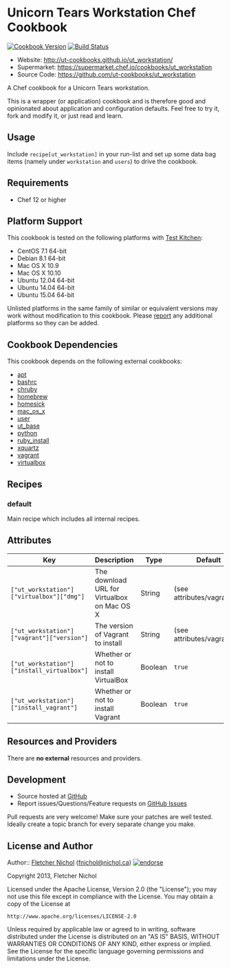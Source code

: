 # Unicorn Tears Workstation Chef Cookbook

[![Cookbook Version](http://img.shields.io/cookbook/v/ut_base.svg)](https://supermarket.chef.io/cookbooks/ut_workstation)
[![Build Status](https://travis-ci.org/ut-cookbooks/ut_workstation.png?branch=master)](https://travis-ci.org/ut-cookbooks/ut_workstation)

* Website: http://ut-cookbooks.github.io/ut_workstation/
* Supermarket: https://supermarket.chef.io/cookbooks/ut_workstation
* Source Code: https://github.com/ut-cookbooks/ut_workstation

A Chef cookbook for a Unicorn Tears workstation.

This is a wrapper (or application) cookbook and is therefore good and
opinionated about application and configuration defaults. Feel free to try it,
fork and modify it, or just read and learn.

## Usage

Include `recipe[ut_workstation]` in your run-list and set up some data
bag items (namely under `workstation` and `users`) to drive the cookbook.

## Requirements

* Chef 12 or higher

## Platform Support

This cookbook is tested on the following platforms with [Test
Kitchen](http://kitchen.ci):

* CentOS 7.1 64-bit
* Debian 8.1 64-bit
* Mac OS X 10.9
* Mac OS X 10.10
* Ubuntu 12.04 64-bit
* Ubuntu 14.04 64-bit
* Ubuntu 15.04 64-bit

Unlisted platforms in the same family of similar or equivalent versions may
work without modification to this cookbook. Please [report][issues] any
additional platforms so they can be added.

## Cookbook Dependencies

This cookbook depends on the following external cookbooks:

* [apt](https://supermarket.chef.io/cookbooks/apt)
* [bashrc](https://supermarket.chef.io/cookbooks/bashrc)
* [chruby](https://supermarket.chef.io/cookbooks/chruby)
* [homebrew](https://supermarket.chef.io/cookbooks/homebrew)
* [homesick](https://supermarket.chef.io/cookbooks/homesick)
* [mac_os_x](https://supermarket.chef.io/cookbooks/mac_os_x)
* [user](https://supermarket.chef.io/cookbooks/user)
* [ut_base](https://supermarket.chef.io/cookbooks/ut_base)
* [python](https://supermarket.chef.io/cookbooks/python)
* [ruby_install](https://supermarket.chef.io/cookbooks/ruby_install)
* [xquartz](https://supermarket.chef.io/cookbooks/xquartz)
* [vagrant](https://supermarket.chef.io/cookbooks/vagrant)
* [virtualbox](https://supermarket.chef.io/cookbooks/virtualbox)

## Recipes

### default

Main recipe which includes all internal recipes.

## Attributes

| Key                                        | Description                                 | Type    | Default                     |
|--------------------------------------------|---------------------------------------------|---------|-----------------------------|
| `["ut_workstation"]["virtualbox"]["dmg"]`  | The download URL for Virtualbox on Mac OS X | String  | (see attributes/vagrant.rb) |
| `["ut_workstation"]["vagrant"]["version"]` | The version of Vagrant to install           | String  | (see attributes/vagrant.rb) |
| `["ut_workstation"]["install_virtualbox"]` | Whether or not to install VirtualBox        | Boolean | `true`                      |
| `["ut_workstation"]["install_vagrant"]`    | Whether or not to install Vagrant           | Boolean | `true`                      |

## Resources and Providers

There are **no external** resources and providers.

## Development

* Source hosted at [GitHub][repo]
* Report issues/Questions/Feature requests on [GitHub Issues][issues]

Pull requests are very welcome! Make sure your patches are well tested.
Ideally create a topic branch for every separate change you make.

## License and Author

Author:: [Fletcher Nichol][fnichol] (<fnichol@nichol.ca>) [![endorse](http://api.coderwall.com/fnichol/endorsecount.png)](http://coderwall.com/fnichol)

Copyright 2013, Fletcher Nichol

Licensed under the Apache License, Version 2.0 (the "License");
you may not use this file except in compliance with the License.
You may obtain a copy of the License at

    http://www.apache.org/licenses/LICENSE-2.0

Unless required by applicable law or agreed to in writing, software
distributed under the License is distributed on an "AS IS" BASIS,
WITHOUT WARRANTIES OR CONDITIONS OF ANY KIND, either express or implied.
See the License for the specific language governing permissions and
limitations under the License.

[fnichol]:      https://github.com/fnichol
[repo]:         https://github.com/ut-cookbooks/ut_workstation
[issues]:       https://github.com/ut-cookbooks/ut_workstation/issues
